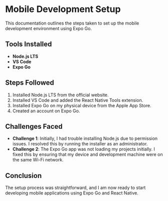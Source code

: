 # Mobile Development Setup

This documentation outlines the steps taken to set up the mobile development environment using Expo Go.

## Tools Installed

- **Node.js LTS**
- **VS Code**
- **Expo Go**

## Steps Followed

1. Installed Node.js LTS from the official website.
2. Installed VS Code and added the React Native Tools extension.
3. Installed Expo Go on my physical device from the Apple App Store.
4. Created an account on Expo Go.

## Challenges Faced

- **Challenge 1**: Initially, I had trouble installing Node.js due to permission issues. I resolved this by running the installer as an administrator.
- **Challenge 2**: The Expo Go app was not loading my projects initially. I fixed this by ensuring that my device and development machine were on the same Wi-Fi network.

## Conclusion

The setup process was straightforward, and I am now ready to start developing mobile applications using Expo Go and React Native.

